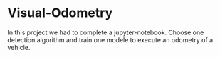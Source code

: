 # Visual-Odometry
In this project we had to complete a jupyter-notebook. Choose one detection algorithm and train one modele to execute an odometry of a vehicle.
